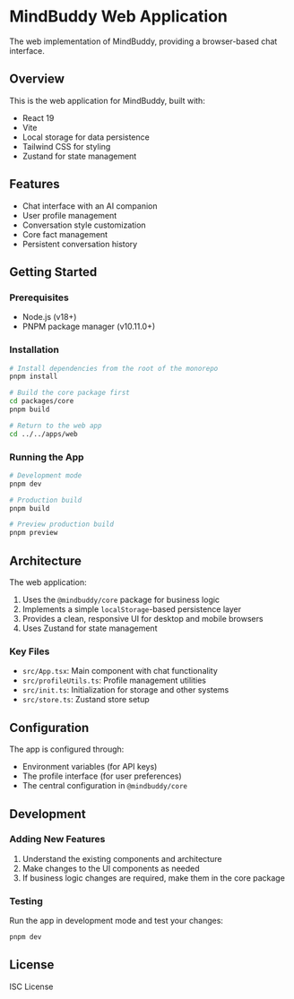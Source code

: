 # MindBuddy Web Application

The web implementation of MindBuddy, providing a browser-based chat interface.

## Overview

This is the web application for MindBuddy, built with:

- React 19
- Vite
- Local storage for data persistence
- Tailwind CSS for styling
- Zustand for state management

## Features

- Chat interface with an AI companion
- User profile management
- Conversation style customization
- Core fact management
- Persistent conversation history

## Getting Started

### Prerequisites

- Node.js (v18+)
- PNPM package manager (v10.11.0+)

### Installation

```bash
# Install dependencies from the root of the monorepo
pnpm install

# Build the core package first
cd packages/core
pnpm build

# Return to the web app
cd ../../apps/web
```

### Running the App

```bash
# Development mode
pnpm dev

# Production build
pnpm build

# Preview production build
pnpm preview
```

## Architecture

The web application:

1. Uses the `@mindbuddy/core` package for business logic
2. Implements a simple `localStorage`-based persistence layer
3. Provides a clean, responsive UI for desktop and mobile browsers
4. Uses Zustand for state management

### Key Files

- `src/App.tsx`: Main component with chat functionality
- `src/profileUtils.ts`: Profile management utilities
- `src/init.ts`: Initialization for storage and other systems
- `src/store.ts`: Zustand store setup

## Configuration

The app is configured through:

- Environment variables (for API keys)
- The profile interface (for user preferences)
- The central configuration in `@mindbuddy/core`

## Development

### Adding New Features

1. Understand the existing components and architecture
2. Make changes to the UI components as needed
3. If business logic changes are required, make them in the core package

### Testing

Run the app in development mode and test your changes:

```bash
pnpm dev
```

## License

ISC License
